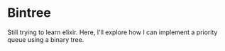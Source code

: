# Bintree

Still trying to learn elixir.  Here, I'll explore how I can implement
a priority queue using a binary tree.

